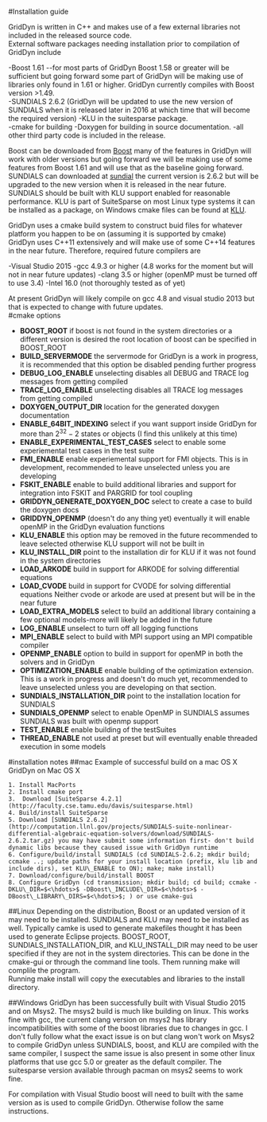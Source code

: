 #Installation guide

GridDyn is written in C++ and makes use of a few external libraries not included in the released source code.  
External software packages needing installation prior to compilation of GridDyn include

-Boost 1.61  --for most parts of GridDyn Boost 1.58 or greater will be sufficient but going forward some part of GridDyn will be making use of libraries only found in 1.61 or higher.  GridDyn currently compiles with Boost version >1.49.  
-SUNDIALS 2.6.2 (GridDyn will be updated to use the new version of SUNDIALS when it is released later in 2016 at which time that will become the required version)
-KLU in the suitesparse package.  
-cmake for building
-Doxygen for building in source documentation.
-all other third party code is included in the release.  


Boost can be downloaded from [Boost](www.boost.org)  many of the features in GridDyn will work with older versions but going forward we will be making use of some features from Boost 1.61 and will use that as the baseline going forward.    SUNDIALS can downloaded at [sundial](http://computation.llnl.gov/sundials) the current version is 2.6.2 but will be upgraded to the new version when it is released in the near future.  SUNDIALS should be built with KLU support enabled for reasonable performance.  KLU is part of SuiteSparse on most Linux type systems it can be installed as a package, on Windows  cmake files can be found at [KLU](https://github.com/jlblancoc/suitesparse-metis-for-windows).  

GridDyn uses a cmake build system to construct buid files for whatever platform you happen to be on (assuming it is supported by cmake)  
GridDyn uses C++11 extensively and will make use of some C++14 features in the near future.    Therefore, required future compilers are 

-Visual Studio 2015
-gcc 4.9.3 or higher (4.8 works for the moment but will not in near future updates)
-clang 3.5 or higher (openMP must be turned off to use 3.4)
-Intel 16.0 (not thoroughly tested as of yet)


At present GridDyn will likely compile on gcc 4.8 and visual studio 2013 but that is expected to change with future updates.  
#cmake options

- **BOOST_ROOT**  if boost is not found in the system directories or a different version is desired the root location of boost can be specified in BOOST\_ROOT
- **BUILD_SERVERMODE**  the servermode for GridDyn is a work in progress, it is recommended that this option be disabled pending further progress
- **DEBUG_LOG_ENABLE** unselecting disables all DEBUG and TRACE log messages from getting compiled
- **TRACE_LOG_ENABLE** unselecting disables all TRACE log messages from getting compiled
- **DOXYGEN_OUTPUT_DIR** location for the generated doxygen documentation
- **ENABLE_64BIT_INDEXING**  select if you want support inside GridDyn for more than $2^{32}-2$ states or objects (I find this unlikely at this time)
- **ENABLE_EXPERIMENTAL_TEST_CASES**  select to enable some experiemental test cases in the test suite
- **FMI_ENABLE** enable experiemental support for FMI objects.  This is in development,  recommended to leave unselected unless you are developing 
- **FSKIT_ENABLE** enable to build additional libraries and support for integration into FSKIT and PARGRID for tool coupling
- **GRIDDYN_GENERATE_DOXYGEN_DOC**  select to create a case to build the doxygen docs
- **GRIDDYN_OPENMP** (doesn't do any thing yet) eventually it will enable openMP in the GridDyn evaluation functions
- **KLU_ENABLE** this option may be removed in the future recommended to leave selected otherwise KLU support will not be built in
- **KLU_INSTALL\_DIR**  point to the installation dir for KLU if it was not found in the system directories
- **LOAD_ARKODE** build in support for ARKODE for solving differential equations
- **LOAD_CVODE** build in support for CVODE for solving differential equations Neither cvode or arkode are used at present but will be in the near future
- **LOAD_EXTRA\_MODELS** select to build an additional library containing a few optional models-more will likely be added in the future
- **LOG_ENABLE**  unselect to turn off all logging functions
- **MPI_ENABLE** select to build with MPI support using an MPI compatible compiler
- **OPENMP_ENABLE** option to build in support for openMP in both the solvers and in GridDyn
- **OPTIMIZATION_ENABLE**  enable building of the optimization extension.  This is a work in progress and doesn't do much yet,  recommended to leave unselected unless you are developing on that section.
- **SUNDIALS_INSTALLATION_DIR** point to the installation location for SUNDIALS
- **SUNDIALS_OPENMP**  select to enable OpenMP in SUNDIALS assumes SUNDIALS was built with openmp support
- **TEST_ENABLE**  enable building of the testSuites
- **THREAD_ENABLE**  not used at preset but will eventually enable threaded execution in some models


#installation notes
##mac
Example of successful build on a mac OS X
GridDyn on Mac OS X


	1. Install MacPorts
	2. Install cmake port
	3.	Download [SuiteSparse 4.2.1](http://faculty.cse.tamu.edu/davis/suitesparse.html)
	4. Build/install SuiteSparse
	5. Download [SUNDIALS 2.6.2](http://computation.llnl.gov/projects/SUNDIALS-suite-nonlinear-differential-algebraic-equation-solvers/download/SUNDIALS-2.6.2.tar.gz) you may have submit some information first- don't build dynamic libs because they caused issue with GridDyn runtime
	6. Configure/build/install SUNDIALS (cd SUNDIALS-2.6.2; mkdir build; ccmake ..; update paths for your install location (prefix, klu lib and include dirs), set KLU\_ENABLE to ON); make; make install)
	7. Download/configure/build/install BOOST 
	8. Configure GridDyn (cd transmission; mkdir build; cd build; ccmake -DKLU\_DIR=$<\hdots>$ -DBoost\_INCLUDE\_DIR=$<\hdots>$ -DBoost\_LIBRARY\_DIRS=$<\hdots>$; ) or use cmake-gui


##Linux
Depending on the distribution, Boost or an updated version of it may need to be installed.  SUNDIALS and KLU may need to be installed as well.  Typically camke is used to generate makefiles thought it has been used to generate Eclipse projects.    BOOST\_ROOT, SUNDIALS\_INSTALLATION\_DIR, and KLU\_INSTALL\_DIR may need to be user specified if they are not in the system directories.  This can be done in the cmake-gui or through the command line tools.  Them running make will complile the program.   
Running make install will copy the executables and libraries to the install directory.  

##Windows
GridDyn has been successfully built with Visual Studio 2015 and on Msys2.  The msys2 build is much like building on linux.  This works fine with gcc,  the current clang version on msys2 has library incompatibilities with some of the boost libraries due to changes in gcc.  I don't fully follow what the exact issue is on but clang won't work on Msys2 to compile GridDyn unless SUNDIALS, boost, and KLU are compiled with the same compiler, I suspect the same issue is also present in some other linux platforms that use gcc 5.0 or greater as the default compiler.  The suitesparse version available through pacman on msys2 seems to work fine.  

For compilation with Visual Studio boost will need to built with the same version as is used to compile GridDyn.  Otherwise follow the same instructions.  